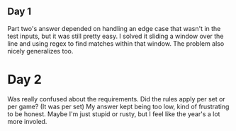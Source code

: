 ## Day 1
Part two's answer depended on handling an edge case that wasn't in
the test inputs, but it was still pretty easy. 
I solved it sliding a window over the line
and using regex to find matches within that window.
The problem also nicely generalizes too.

# Day 2
Was really confused about the requirements. Did the rules apply per set or per game? (It was per set)
My answer kept being too low, kind of frustrating to be honest.
Maybe I'm just stupid or rusty, but I feel like the year's a lot more involed.
